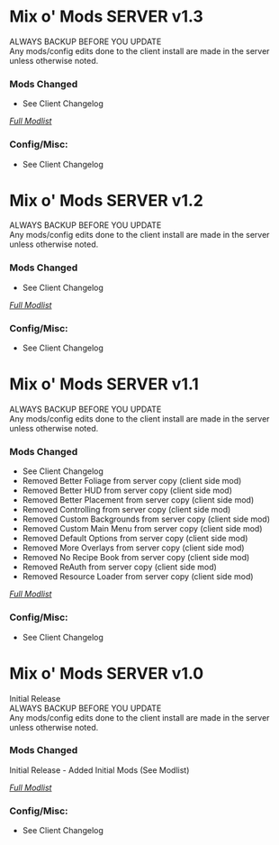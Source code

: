 # Mix o' Mods SERVER v1.3
ALWAYS BACKUP BEFORE YOU UPDATE  
Any mods/config edits done to the client install are made in the server unless otherwise noted.  
  
  
### Mods Changed
+ See Client Changelog

*[Full Modlist](https://docs.google.com/spreadsheets/d/1tRUqneTiYJFufnSGGCGypk6drw9T70atX_EO47BeuM0/edit?usp=sharing)*  
  
  
### Config/Misc:  
+ See Client Changelog


# Mix o' Mods SERVER v1.2
ALWAYS BACKUP BEFORE YOU UPDATE  
Any mods/config edits done to the client install are made in the server unless otherwise noted.  
  
  
### Mods Changed
+ See Client Changelog

*[Full Modlist](https://docs.google.com/spreadsheets/d/1tRUqneTiYJFufnSGGCGypk6drw9T70atX_EO47BeuM0/edit?usp=sharing)*  
  
  
### Config/Misc:  
+ See Client Changelog

# Mix o' Mods SERVER v1.1
ALWAYS BACKUP BEFORE YOU UPDATE  
Any mods/config edits done to the client install are made in the server unless otherwise noted.  
  
  
### Mods Changed
+ See Client Changelog
+ Removed Better Foliage from server copy (client side mod)
+ Removed Better HUD from server copy (client side mod)
+ Removed Better Placement from server copy (client side mod)
+ Removed Controlling from server copy (client side mod)
+ Removed Custom Backgrounds from server copy (client side mod)
+ Removed Custom Main Menu from server copy (client side mod)
+ Removed Default Options from server copy (client side mod)
+ Removed More Overlays from server copy (client side mod)
+ Removed No Recipe Book from server copy (client side mod)
+ Removed ReAuth from server copy (client side mod)
+ Removed Resource Loader from server copy (client side mod)

*[Full Modlist](https://docs.google.com/spreadsheets/d/1tRUqneTiYJFufnSGGCGypk6drw9T70atX_EO47BeuM0/edit?usp=sharing)*  
  
  
### Config/Misc:  
+ See Client Changelog

# Mix o' Mods SERVER v1.0
Initial Release  
ALWAYS BACKUP BEFORE YOU UPDATE  
Any mods/config edits done to the client install are made in the server unless otherwise noted.  
  
  
### Mods Changed
Initial Release - Added Initial Mods (See Modlist) 

*[Full Modlist](https://docs.google.com/spreadsheets/d/1tRUqneTiYJFufnSGGCGypk6drw9T70atX_EO47BeuM0/edit?usp=sharing)*  
  
  
### Config/Misc:  
+ See Client Changelog
